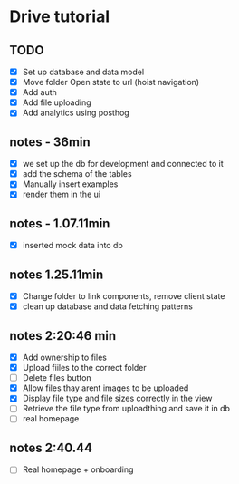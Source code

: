 # Drive tutorial

## TODO

- [x] Set up database and data model
- [x] Move folder Open state to url (hoist navigation)
- [x] Add auth
- [x] Add file uploading
- [x] Add analytics using posthog

## notes - 36min

- [x] we set up the db for development and connected to it
- [x] add the schema of the tables
- [x] Manually insert examples
- [x]  render them in the ui

## notes - 1.07.11min

- [x] inserted mock data into db

## notes 1.25.11min

- [x] Change folder to link components, remove client state
- [x] clean up database and data fetching patterns

## notes 2:20:46 min

- [x] Add ownership to files
- [x]  Upload fiiles to the correct folder
- [ ]  Delete files button
- [x] Allow files thay arent images to be uploaded
- [x] Display file type and file sizes correctly in the view
- [ ] Retrieve the file type from uploadthing and save it in db
- [ ] real homepage

## notes 2:40.44
- [ ] Real homepage + onboarding